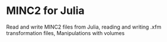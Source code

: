# MINC2 for Julia

Read and write MINC2 files from Julia, reading and writing .xfm transformation files, 
Manipulations with volumes